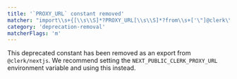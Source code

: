 ```yaml
---
title: '`PROXY_URL` constant removed'
matcher: "import\\s+{[\\s\\S]*?PROXY_URL[\\s\\S]*?from\\s+['\"]@clerk\\/nextjs[\\s\\S]*?['\"]"
category: 'deprecation-removal'
matcherFlags: 'm'
---
```


This deprecated constant has been removed as an export from `@clerk/nextjs`. We recommend setting the `NEXT_PUBLIC_CLERK_PROXY_URL` environment variable and using this instead.
